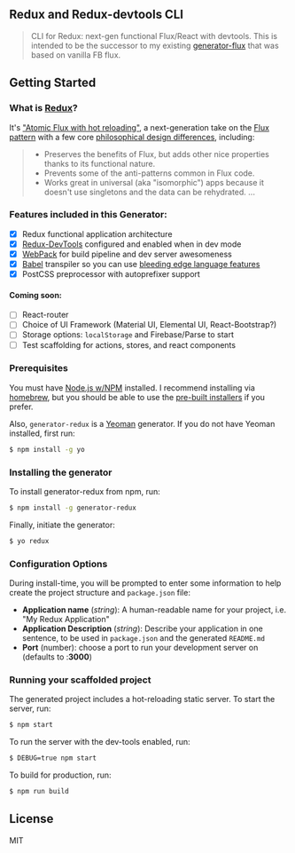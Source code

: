 ## Redux and Redux-devtools CLI

> CLI for Redux: next-gen functional Flux/React with devtools. This is intended to be the successor to my existing [generator-flux](https://github.com/banderson/generator-flux-react) that was based on vanilla FB flux.


## Getting Started

### What is [Redux](https://github.com/gaearon/redux)?

It's ["Atomic Flux with hot reloading"](http://youtube.com/watch?v=xsSnOQynTHs), a next-generation take on the [Flux pattern](http://facebook.github.io/flux/) with a few core [philosophical design differences](https://github.com/gaearon/redux#philosophy--design-goals), including:

> * Preserves the benefits of Flux, but adds other nice properties thanks to its functional nature.
> * Prevents some of the anti-patterns common in Flux code.
> * Works great in universal (aka "isomorphic") apps because it doesn't use singletons and the data can be rehydrated.
...


### Features included in this Generator:
- [x] Redux functional application architecture
- [x] [Redux-DevTools](https://github.com/gaearon/redux-devtools) configured and enabled when in dev mode
- [x] [WebPack](http://webpack.github.io/) for build pipeline and dev server awesomeness
- [x] [Babel](https://babeljs.io/) transpiler so you can use [bleeding edge language features](https://babeljs.io/docs/usage/experimental/)
- [x] PostCSS preprocessor with autoprefixer support

#### Coming soon:
- [ ] React-router
- [ ] Choice of UI Framework (Material UI, Elemental UI, React-Bootstrap?)
- [ ] Storage options: `localStorage` and Firebase/Parse to start
- [ ] Test scaffolding for actions, stores, and react components

### Prerequisites

You must have [Node.js w/NPM](http://nodejs.org/) installed. I recommend installing via [homebrew](http://brew.sh/), but you should be able to use the [pre-built installers](http://nodejs.org/download/) if you prefer.

Also, `generator-redux` is a [Yeoman](http://yeoman.io/) generator. If you do not have Yeoman installed, first run:

```bash
$ npm install -g yo
```

### Installing the generator

To install generator-redux from npm, run:

```bash
$ npm install -g generator-redux
```

Finally, initiate the generator:

```bash
$ yo redux
```


### Configuration Options

During install-time, you will be prompted to enter some information to help create the project structure and `package.json` file:

* __Application name__ (_string_): A human-readable name for your project, i.e. "My Redux Application"
* __Application Description__ (_string_): Describe your application in one sentence, to be used in `package.json` and the generated `README.md`
* __Port__ (number): choose a port to run your development server on (defaults to :**3000**)


### Running your scaffolded project

The generated project includes a hot-reloading static server. To start the server, run:

```bash
$ npm start
```

To run the server with the dev-tools enabled, run:

```bash
$ DEBUG=true npm start
```

To build for production, run:

```bash
$ npm run build
```


## License

MIT
